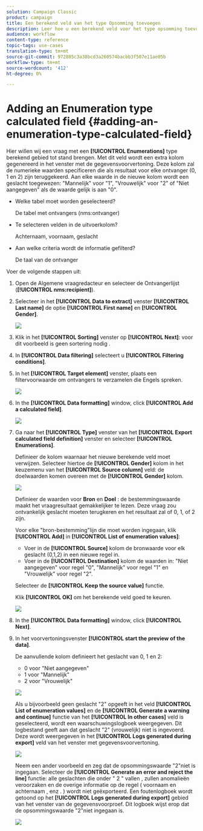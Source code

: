 ```yaml
---
solution: Campaign Classic
product: campaign
title: Een berekend veld van het type Opsomming toevoegen
description: Leer hoe u een berekend veld voor het type opsomming toevoegt
audience: workflow
content-type: reference
topic-tags: use-cases
translation-type: tm+mt
source-git-commit: 972885c3a38bcd3a260574bacbb3f507e11ae05b
workflow-type: tm+mt
source-wordcount: '412'
ht-degree: 0%

---
```



# Adding an Enumeration type calculated field {#adding-an-enumeration-type-calculated-field}

Hier willen wij een vraag met een **[!UICONTROL Enumerations]** type berekend gebied tot stand brengen. Met dit veld wordt een extra kolom gegenereerd in het venster met de gegevensvoorvertoning. Deze kolom zal de numerieke waarden specificeren die als resultaat voor elke ontvanger (0, 1 en 2) zijn teruggekeerd. Aan elke waarde in de nieuwe kolom wordt een geslacht toegewezen: &quot;Mannelijk&quot; voor &quot;1&quot;, &quot;Vrouwelijk&quot; voor &quot;2&quot; of &quot;Niet aangegeven&quot; als de waarde gelijk is aan &quot;0&quot;.

* Welke tabel moet worden geselecteerd?

   De tabel met ontvangers (nms:ontvanger)

* Te selecteren velden in de uitvoerkolom?

   Achternaam, voornaam, geslacht

* Aan welke criteria wordt de informatie gefilterd?

   De taal van de ontvanger

Voer de volgende stappen uit:

1. Open de Algemene vraagredacteur en selecteer de Ontvangerlijst (**[!UICONTROL nms:recipient]**).
1. Selecteer in het **[!UICONTROL Data to extract]** venster **[!UICONTROL Last name]** de optie **[!UICONTROL First name]** en **[!UICONTROL Gender]**.

   ![](assets/query_editor_nveau_73.png)

1. Klik in het **[!UICONTROL Sorting]** venster op **[!UICONTROL Next]**: voor dit voorbeeld is geen sortering nodig .
1. In **[!UICONTROL Data filtering]** selecteert u **[!UICONTROL Filtering conditions]**.
1. In het **[!UICONTROL Target element]** venster, plaats een filtervoorwaarde om ontvangers te verzamelen die Engels spreken.

   ![](assets/query_editor_nveau_74.png)

1. In the **[!UICONTROL Data formatting]** window, click **[!UICONTROL Add a calculated field]**.

   ![](assets/query_editor_nveau_75.png)

1. Ga naar het **[!UICONTROL Type]** venster van het **[!UICONTROL Export calculated field definition]** venster en selecteer **[!UICONTROL Enumerations]**.

   Definieer de kolom waarnaar het nieuwe berekende veld moet verwijzen. Selecteer hiertoe de **[!UICONTROL Gender]** kolom in het keuzemenu van het **[!UICONTROL Source column]** veld: de doelwaarden komen overeen met de **[!UICONTROL Gender]** kolom.

   ![](assets/query_editor_nveau_76.png)

   Definieer de waarden voor **Bron** en **Doel** : de bestemmingswaarde maakt het vraagresultaat gemakkelijker te lezen. Deze vraag zou ontvankelijk geslacht moeten terugkeren en het resultaat zal of 0, 1, of 2 zijn.

   Voor elke &quot;bron-bestemming&quot;lijn die moet worden ingegaan, klik **[!UICONTROL Add]** in **[!UICONTROL List of enumeration values]**:

   * Voer in de **[!UICONTROL Source]** kolom de bronwaarde voor elk geslacht (0,1,2) in een nieuwe regel in.
   * Voer in de **[!UICONTROL Destination]** kolom de waarden in: &quot;Niet aangegeven&quot; voor regel &quot;0&quot;, &quot;Mannelijk&quot; voor regel &quot;1&quot; en &quot;Vrouwelijk&quot; voor regel &quot;2&quot;.

   Selecteer de **[!UICONTROL Keep the source value]** functie.

   Klik **[!UICONTROL OK]** om het berekende veld goed te keuren.

   ![](assets/query_editor_nveau_77.png)

1. In the **[!UICONTROL Data formatting]** window, click **[!UICONTROL Next]**.
1. In het voorvertoningsvenster **[!UICONTROL start the preview of the data]**.

   De aanvullende kolom definieert het geslacht van 0, 1 en 2:

   * 0 voor &quot;Niet aangegeven&quot;
   * 1 voor &quot;Mannelijk&quot;
   * 2 voor &quot;Vrouwelijk&quot;

   ![](assets/query_editor_nveau_78.png)

   Als u bijvoorbeeld geen geslacht &quot;2&quot; opgeeft in het veld **[!UICONTROL List of enumeration values]** en de **[!UICONTROL Generate a warning and continue]** functie van het **[!UICONTROL In other cases]** veld is geselecteerd, wordt een waarschuwingslogboek weergegeven. Dit logbestand geeft aan dat geslacht &quot;2&quot; (vrouwelijk) niet is ingevoerd. Deze wordt weergegeven in het **[!UICONTROL Logs generated during export]** veld van het venster met gegevensvoorvertoning.

   ![](assets/query_editor_nveau_79.png)

   Neem een ander voorbeeld en zeg dat de opsommingswaarde &quot;2&quot;niet is ingegaan. Selecteer de **[!UICONTROL Generate an error and reject the line]** functie: alle geslachten die onder &quot; 2 &quot; vallen , zullen anomalieën veroorzaken en de overige informatie op de regel ( voornaam en achternaam , enz . ) wordt niet geëxporteerd. Een foutenlogboek wordt getoond op het **[!UICONTROL Logs generated during export]** gebied van het venster van de gegevensvoorproef. Dit logboek wijst erop dat de opsommingswaarde &quot;2&quot;niet ingegaan is.

   ![](assets/query_editor_nveau_80.png)
